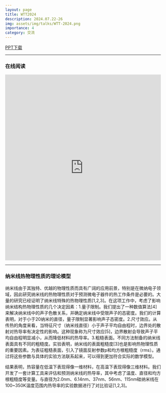 ```yaml
---
layout: page
title: WTT2024
description: 2024.07.22-26
img: assets/img/talks/WTT-2024.png
importance: 4
category: 交流
---
```


[PPT下载](https://lyushisyan.github.io/assets/pdf/talks/WTT-2024-PPT.pdf)

---

### 在线阅读

<iframe src="https://lyushisyan.github.io/assets/pdf/talks/WTT-2024-PPT.pdf" width="100%" height="600px" style="border:none;"></iframe>

--- 


### 纳米线热物理性质的理论模型

纳米线由于其独特、优越的物理性质而具有广阔的应用前景，特别是在微纳电子领域，因此研究纳米线的热物理性质对于预测微电子器件的热工作条件是必要的。大量的研究已经证明了纳米线特殊的热物理性质[1,2,3]。在这项工作中，考虑了影响纳米结构热物理性质的几个决定因素：1.量子限制。我们提出了一种数值算法[4]来解决纳米线中的声子色散关系，并确定纳米线中受限声子的态密度。我们的计算表明，对于小于20纳米的直径，量子限制显著影响声子态密度。2.尺寸效应。从传热的角度来看，当特征尺寸（纳米线直径）小于声子平均自由程时，边界处的散射对热导率有决定性的影响。这种现象称为尺寸效应[5]，边界散射会导致声子平均自由程明显减小，从而降低材料的热导率。3.粗糙表面。不同方法制备的纳米线表面具有不同的粗糙度。实验表明，纳米线的表面粗糙度[3]也是影响热物理性质的重要因素。为表征粗糙表面，引入了镜面反射参数p和均方根粗糙度（rms）。通过将这些参数与具体的实验方法联系起来，可以得到更加符合实际的数学模型。

结果表明，热容量在低温下表现得像一维材料，在高温下表现得像三维材料。我们开发了一套计算工具来评估和预测纳米线的热导率，其中考虑了温度、直径和均方根粗糙度等变量。与直径为2.0nm、6.14nm、37nm、56nm、115nm硅纳米线在100~350K温度范围内热导率的实验数据进行了对比验证[1,2,3]。



